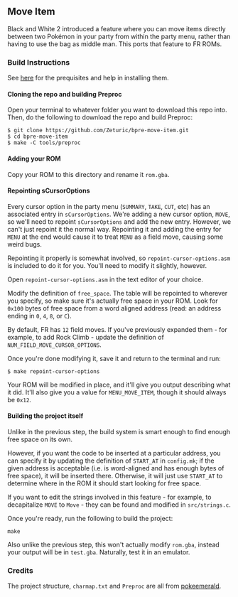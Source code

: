 ## Move Item

Black and White 2 introduced a feature where you can move items directly between two Pokémon in your party from within the party menu, rather than having to use the bag as middle man. This ports that feature to FR ROMs.

### Build Instructions

See [here](https://gist.github.com/Zeturic/db1611cc7b17c3140f9b9af32e1b596b) for the prequisites and help in installing them.

#### Cloning the repo and building Preproc

Open your terminal to whatever folder you want to download this repo into. Then, do the following to download the repo and build Preproc:

```shell
$ git clone https://github.com/Zeturic/bpre-move-item.git
$ cd bpre-move-item
$ make -C tools/preproc
```

#### Adding your ROM

Copy your ROM to this directory and rename it `rom.gba`.

#### Repointing sCursorOptions

Every cursor option in the party menu (`SUMMARY`, `TAKE`, `CUT`, etc) has an associated entry in `sCursorOptions`. We're adding a new cursor option, `MOVE`, so we'll need to repoint `sCursorOptions` and add the new entry. However, we can't just repoint it the normal way. Repointing it and adding the entry for `MENU` at the end would cause it to treat `MENU` as a field move, causing some weird bugs.

Repointing it properly is somewhat involved, so `repoint-cursor-options.asm` is included to do it for you. You'll need to modify it slightly, however.

Open `repoint-cursor-options.asm` in the text editor of your choice.

Modify the definition of `free_space`. The table will be repointed to wherever you specify, so make sure it's actually free space in your ROM. Look for `0x100` bytes of free space from a word aligned address (read: an address ending in `0`, `4`, `8`, or `C`).

By default, FR has `12` field moves. If you've previously expanded them - for example, to add Rock Climb - update the definition of `NUM_FIELD_MOVE_CURSOR_OPTIONS`.

Once you're done modifying it, save it and return to the terminal and run:

```shell
$ make repoint-cursor-options
```

Your ROM will be modified in place, and it'll give you output describing what it did. It'll also give you a value for `MENU_MOVE_ITEM`, though it should always be `0x12`.

#### Building the project itself

Unlike in the previous step, the build system is smart enough to find enough free space on its own.

However, if you want the code to be inserted at a particular address, you can specify it by updating the definition of `START_AT` in `config.mk`; if the given address is acceptable (i.e. is word-aligned and has enough bytes of free space), it will be inserted there. Otherwise, it will just use `START_AT` to determine where in the ROM it should start looking for free space.

If you want to edit the strings involved in this feature - for example, to decapitalize `MOVE` to `Move` - they can be found and modified in `src/strings.c`.

Once you're ready, run the following to build the project:

```shell
make
```

Also unlike the previous step, this won't actually modify `rom.gba`, instead your output will be in `test.gba`. Naturally, test it in an emulator.

### Credits

The project structure, `charmap.txt` and `Preproc` are all from [pokeemerald](https://github.com/pret/pokeemerald).

